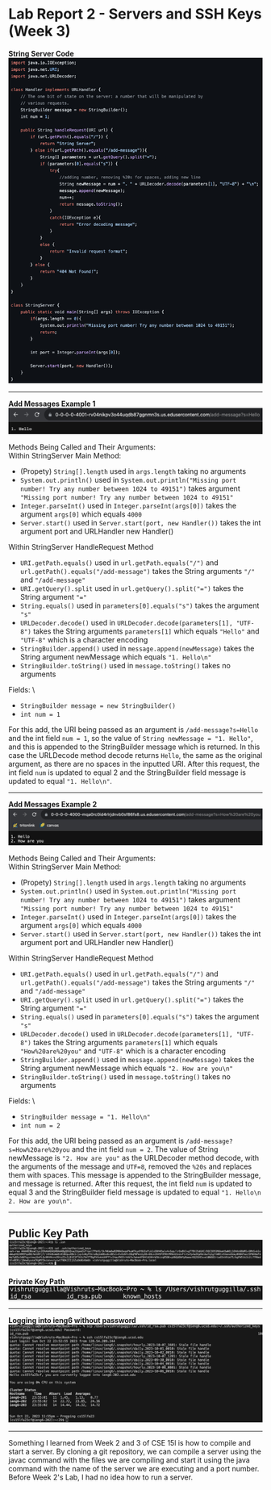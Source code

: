 # Lab Report 2 - Servers and SSH Keys (Week 3)
**String Server Code**  \
![Image](StringServerCode2.png)  

---

**Add Messages Example 1** \
![Image](AddMessage1.png)  

Methods Being Called and Their Arguments:  \
Within StringServer Main Method: 
- (Propety) `String[].length` used in `args.length` taking no arguments
- `System.out.println()` used in `System.out.println("Missing port number! Try any number between 1024 to 49151")` takes argument `"Missing port number! Try any number between 1024 to 49151"`
- `Integer.parseInt()` used in `Integer.parseInt(args[0])` takes the argument `args[0]` which equals `4000`
- `Server.start()` used in `Server.start(port, new Handler())` takes the int argument port and URLHandler new Handler()

Within StringServer HandleRequest Method
- `URI.getPath.equals()` used in `url.getPath.equals("/")` and `url.getPath().equals("/add-message")` takes the String arguments `"/"` and `"/add-message"`
-  `URI.getQuery().split` used in `url.getQuery().split("=")` takes the String argument `"="`
-  `String.equals()` used in `parameters[0].equals("s")` takes the argument `"s"`
-  `URLDecoder.decode()` used in `URLDecoder.decode(parameters[1], "UTF-8")` takes the String arguments `parameters[1]` which equals `"Hello"` and `"UTF-8"` which is a character encoding
-  `StringBuilder.append()` used in `message.append(newMessage)` takes the String argument newMessage which equals `"1. Hello\n"`
-  `StringBuilder.toString()` used in `message.toString()` takes no arguments

Fields: \
- `StringBuilder message = new StringBuilder()`
- `int num = 1`

For this add, the URI being passed as an argument is `/add-message?s=Hello` and the int field `num = 1`, so the value of `String newMessage = "1. Hello"`, and this is appended to the StringBuilder message which is returned. In this case the URLDecode method decode returns `Hello`, the same as the original argument, as there are no spaces in the inputted URI. After this request, the int field `num` is updated to equal 2 and the StringBuilder field message is updated to equal `"1. Hello\n"`.

---

**Add Messages Example 2** \
![Image](AddMessage3.png)  

Methods Being Called and Their Arguments:  \
Within StringServer Main Method: 
- (Propety) `String[].length` used in `args.length` taking no arguments
- `System.out.println()` used in `System.out.println("Missing port number! Try any number between 1024 to 49151")` takes argument `"Missing port number! Try any number between 1024 to 49151"`
- `Integer.parseInt()` used in `Integer.parseInt(args[0])` takes the argument `args[0]` which equals `4000`
- `Server.start()` used in `Server.start(port, new Handler())` takes the int argument port and URLHandler new Handler()

Within StringServer HandleRequest Method
- `URI.getPath.equals()` used in `url.getPath.equals("/")` and `url.getPath().equals("/add-message")` takes the String arguments `"/"` and `"/add-message"`
-  `URI.getQuery().split` used in `url.getQuery().split("=")` takes the String argument `"="`
-  `String.equals()` used in `parameters[0].equals("s")` takes the argument `"s"`
-  `URLDecoder.decode()` used in `URLDecoder.decode(parameters[1], "UTF-8")` takes the String arguments `parameters[1]` which equals `"How%20are%20you"` and `"UTF-8"` which is a character encoding
-  `StringBuilder.append()` used in `message.append(newMessage)` takes the String argument newMessage which equals `"2. How are you\n"`
-  `StringBuilder.toString()` used in `message.toString()` takes no arguments

Fields: \
- `StringBuilder message = "1. Hello\n"`
- `int num = 2`

For this add, the URI being passed as an argument is `/add-message?s=How%20are%20you` and the int field `num = 2`. The value of String newMessage is `"2. How are you"` as the URLDecoder method decode, with the arguments of the message and `UTF=8`, removed the `%20s` and replaces them with spaces. This message is appended to the StringBuilder message, and message is returned. After this request, the int field `num` is updated to equal 3 and the StringBuilder field message is updated to equal `"1. Hello\n 2. How are you\n"`.

---

**Public Key Path** \
![Image](PublicKeyPath.png)  
---

**Private Key Path** \
![Image](PublicKeyls.png)

---

**Logging into ieng6 without password** \
![Image](LoginNoPw.png)  

---

Something I learned from Week 2 and 3 of CSE 15l is how to compile and start a server. By cloning a git repository, we can compile a server using the javac command with the files we are compiling and start it using the java command with the name of the server we are executing and a port number. Before Week 2's Lab, I had no idea how to run a server.
